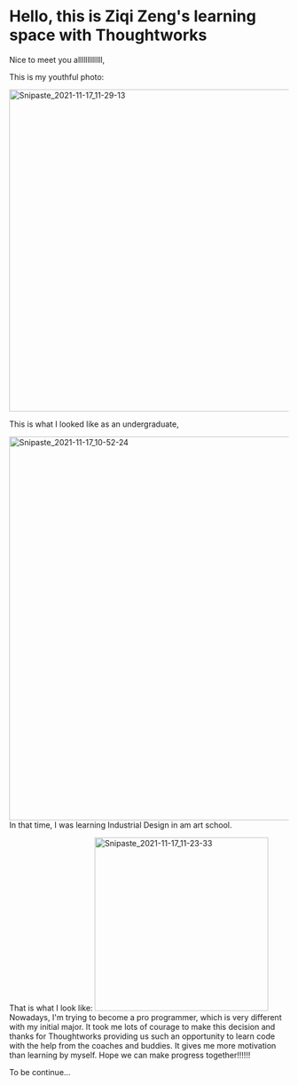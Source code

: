 # Hello, this is Ziqi Zeng's learning space with Thoughtworks

Nice to meet you alllllllllllll,

This is my youthful photo:

<img width="581" alt="Snipaste_2021-11-17_11-29-13" src="https://user-images.githubusercontent.com/72575892/142192556-ca7fa99d-4416-4e55-b6a3-06d853dc1737.png">


This is what I looked like as an undergraduate,

<img width="692" alt="Snipaste_2021-11-17_10-52-24" src="https://user-images.githubusercontent.com/72575892/142187689-236fc650-172e-4d6a-83c7-6a5b50963dca.png">
In that time, I was learning Industrial Design in am art school.

That is what I look like:
<img width="313" alt="Snipaste_2021-11-17_11-23-33" src="https://user-images.githubusercontent.com/72575892/142191790-1a6abf17-6496-4d9e-b5a8-4fa38e3bd047.png">
Nowadays, I'm trying to become a pro programmer, which is very different with my initial major. It took me lots of courage to make this decision and thanks for Thoughtworks providing us such an opportunity to learn code with the help from the coaches and buddies. It gives me more motivation than learning by myself. Hope we can make progress together!!!!!!

To be continue...

